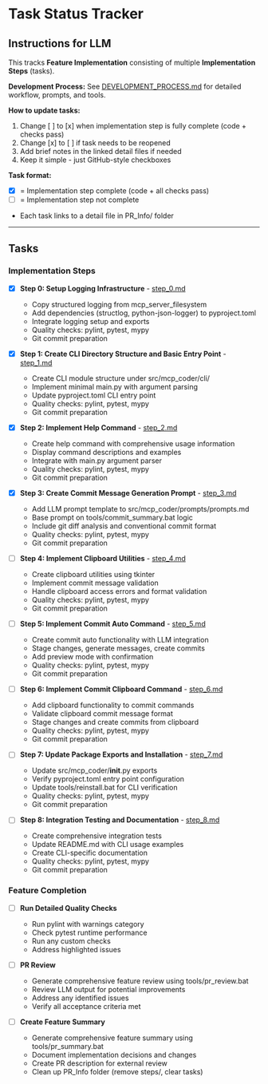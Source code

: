# Task Status Tracker

## Instructions for LLM

This tracks **Feature Implementation** consisting of multiple **Implementation Steps** (tasks).

**Development Process:** See [DEVELOPMENT_PROCESS.md](./DEVELOPMENT_PROCESS.md) for detailed workflow, prompts, and tools.

**How to update tasks:**
1. Change [ ] to [x] when implementation step is fully complete (code + checks pass)
2. Change [x] to [ ] if task needs to be reopened
3. Add brief notes in the linked detail files if needed
4. Keep it simple - just GitHub-style checkboxes

**Task format:**
- [x] = Implementation step complete (code + all checks pass)
- [ ] = Implementation step not complete
- Each task links to a detail file in PR_Info/ folder

---

## Tasks

### Implementation Steps

- [x] **Step 0: Setup Logging Infrastructure** - [step_0.md](./steps/step_0.md)
  - Copy structured logging from mcp_server_filesystem
  - Add dependencies (structlog, python-json-logger) to pyproject.toml
  - Integrate logging setup and exports
  - Quality checks: pylint, pytest, mypy
  - Git commit preparation

- [x] **Step 1: Create CLI Directory Structure and Basic Entry Point** - [step_1.md](./steps/step_1.md)
  - Create CLI module structure under src/mcp_coder/cli/
  - Implement minimal main.py with argument parsing
  - Update pyproject.toml CLI entry point
  - Quality checks: pylint, pytest, mypy
  - Git commit preparation

- [x] **Step 2: Implement Help Command** - [step_2.md](./steps/step_2.md)
  - Create help command with comprehensive usage information
  - Display command descriptions and examples
  - Integrate with main.py argument parser
  - Quality checks: pylint, pytest, mypy
  - Git commit preparation

- [x] **Step 3: Create Commit Message Generation Prompt** - [step_3.md](./steps/step_3.md)
  - Add LLM prompt template to src/mcp_coder/prompts/prompts.md
  - Base prompt on tools/commit_summary.bat logic
  - Include git diff analysis and conventional commit format
  - Quality checks: pylint, pytest, mypy
  - Git commit preparation

- [ ] **Step 4: Implement Clipboard Utilities** - [step_4.md](./steps/step_4.md)
  - Create clipboard utilities using tkinter
  - Implement commit message validation
  - Handle clipboard access errors and format validation
  - Quality checks: pylint, pytest, mypy
  - Git commit preparation

- [ ] **Step 5: Implement Commit Auto Command** - [step_5.md](./steps/step_5.md)
  - Create commit auto functionality with LLM integration
  - Stage changes, generate messages, create commits
  - Add preview mode with confirmation
  - Quality checks: pylint, pytest, mypy
  - Git commit preparation

- [ ] **Step 6: Implement Commit Clipboard Command** - [step_6.md](./steps/step_6.md)
  - Add clipboard functionality to commit commands
  - Validate clipboard commit message format
  - Stage changes and create commits from clipboard
  - Quality checks: pylint, pytest, mypy
  - Git commit preparation

- [ ] **Step 7: Update Package Exports and Installation** - [step_7.md](./steps/step_7.md)
  - Update src/mcp_coder/__init__.py exports
  - Verify pyproject.toml entry point configuration
  - Update tools/reinstall.bat for CLI verification
  - Quality checks: pylint, pytest, mypy
  - Git commit preparation

- [ ] **Step 8: Integration Testing and Documentation** - [step_8.md](./steps/step_8.md)
  - Create comprehensive integration tests
  - Update README.md with CLI usage examples
  - Create CLI-specific documentation
  - Quality checks: pylint, pytest, mypy
  - Git commit preparation

### Feature Completion

- [ ] **Run Detailed Quality Checks**
  - Run pylint with warnings category
  - Check pytest runtime performance
  - Run any custom checks
  - Address highlighted issues

- [ ] **PR Review**
  - Generate comprehensive feature review using tools/pr_review.bat
  - Review LLM output for potential improvements
  - Address any identified issues
  - Verify all acceptance criteria met

- [ ] **Create Feature Summary**
  - Generate comprehensive feature summary using tools/pr_summary.bat
  - Document implementation decisions and changes
  - Create PR description for external review
  - Clean up PR_Info folder (remove steps/, clear tasks)



